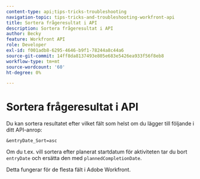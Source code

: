 ```yaml
---
content-type: api;tips-tricks-troubleshooting
navigation-topic: tips-tricks-and-troubleshooting-workfront-api
title: Sortera frågeresultat i API
description: Sortera frågeresultat i API
author: Becky
feature: Workfront API
role: Developer
exl-id: f001adb8-6295-4646-b9f1-78244a8c44a6
source-git-commit: 14ff8da8137493e805e683e5426ea933f56f8eb8
workflow-type: tm+mt
source-wordcount: '60'
ht-degree: 0%

---
```



# Sortera frågeresultat i API

Du kan sortera resultatet efter vilket fält som helst om du lägger till följande i ditt API-anrop:

```
&entryDate_Sort=asc
```

Om du t.ex. vill sortera efter planerat startdatum för aktiviteten tar du bort `entryDate` och ersätta den med `plannedCompletionDate`.

Detta fungerar för de flesta fält i Adobe Workfront.
